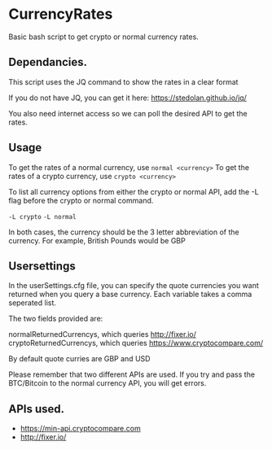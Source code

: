 # CurrencyRates
Basic bash script to get crypto or normal currency rates.

## Dependancies.

This script uses the JQ command to show the rates in a clear format

If you do not have JQ, you can get it here: https://stedolan.github.io/jq/

You also need internet access so we can poll the desired API to get the rates.

## Usage

To get the rates of a normal currency, use 
`normal <currency>`
To get the rates of a crypto currency, use
`crypto <currency>`

To list all currency options from either the crypto or normal API, add the -L flag before the crypto or normal command.

`-L crypto`
`-L normal`

In both cases, the currency should be the 3 letter  abbreviation of the currency. For example, British Pounds would be GBP

## Usersettings

In the userSettings.cfg file, you can specify the quote currencies you want returned when you query a base currency. Each variable takes a comma seperated list.

 The two fields provided are:

normalReturnedCurrencys, which queries http://fixer.io/
cryptoReturnedCurrencys, which queries https://www.cryptocompare.com/

By default quote curries are GBP and USD

Please remember that two different APIs are used. If you try and pass the BTC/Bitcoin to the normal currency API, you will get errors. 


## APIs used.

* https://min-api.cryptocompare.com
* http://fixer.io/